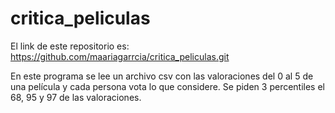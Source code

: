 # critica_peliculas

El link de este repositorio es: https://github.com/maariagarrcia/critica_peliculas.git

En este programa se lee un archivo csv con las valoraciones del 0 al 5 de una película y cada persona vota lo que considere.
Se piden 3 percentiles el 68, 95 y 97 de las valoraciones. 
